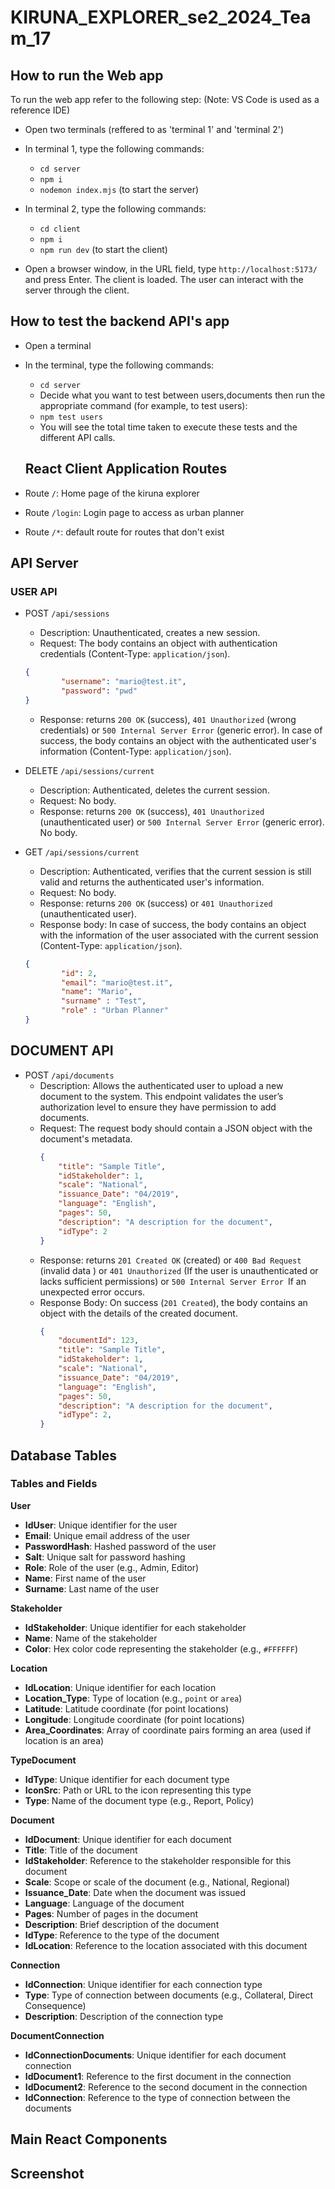 # KIRUNA_EXPLORER_se2_2024_Team_17
## How to run the Web app
To run the web app refer to the following step:
(Note: VS Code is used as a reference IDE)

- Open two terminals (reffered to as 'terminal 1' and 'terminal 2')

- In terminal 1, type the following commands:
  - `cd server`
  - `npm i`
  - `nodemon index.mjs` (to start the server)
- In terminal 2, type the following commands:
  - `cd client`
  - `npm i`
  - `npm run dev` (to start the client)

- Open a browser window, in the URL field, type `http://localhost:5173/` and press Enter. The client is loaded. The user can interact with the server through the client.

## How to test the backend API's app

- Open a terminal

- In the terminal, type the following commands:
  - `cd server`
  - Decide what you want to test between users,documents then run the appropriate command (for example, to test users):
  - `npm test users`
  - You will see the total time taken to execute these tests and the different API calls.

  ## React Client Application Routes

- Route `/`: Home page of the kiruna explorer
- Route `/login`: Login page to access as urban planner
- Route `/*`: default route for routes that don't exist

## API Server

### USER API

- POST `/api/sessions`
    - Description: Unauthenticated, creates a new session.
    - Request: The body contains an object with authentication credentials (Content-Type: `application/json`).

    ```json
    {
            "username": "mario@test.it",
            "password": "pwd"
    }
    ```

    - Response: returns `200 OK` (success), `401 Unauthorized` (wrong credentials) or `500 Internal Server Error` (generic error). In case of success, the body contains an object with the authenticated user's information (Content-Type: `application/json`).

- DELETE `/api/sessions/current`
    - Description: Authenticated, deletes the current session.
    - Request: No body.
    - Response: returns `200 OK` (success), `401 Unauthorized` (unauthenticated user) or `500 Internal Server Error` (generic error). No body.

- GET `/api/sessions/current`
    - Description: Authenticated, verifies that the current session is still valid and returns the authenticated user's information.
    - Request: No body.
    - Response: returns `200 OK` (success) or `401 Unauthorized` (unauthenticated user).
    - Response body: In case of success, the body contains an object with the information of the user associated with the current session (Content-Type: `application/json`).

    ```json
    {
            "id": 2,
            "email": "mario@test.it",
            "name": "Mario",
            "surname" : "Test",
            "role" : "Urban Planner"
    }
    ```
## DOCUMENT API
- POST  `/api/documents`
    - Description: Allows the authenticated user to upload a new document to the system. This endpoint validates the user’s authorization level to ensure they have permission to add documents.
    - Request: The request body should contain a JSON object with the document's metadata.
      ```json
      {
          "title": "Sample Title",
          "idStakeholder": 1,
          "scale": "National",
          "issuance_Date": "04/2019",
          "language": "English",
          "pages": 50,
          "description": "A description for the document",
          "idType": 2
      }
      ```
    - Response: returns `201 Created OK` (created) or `400 Bad Request` (invalid data ) or `401 Unauthorized` (If the user is unauthenticated or lacks sufficient permissions) or `500 Internal Server Error `If an unexpected error occurs.
    - Response Body: On success (`201 Created`), the body contains an object with the details of the created document.
      ```json
      {
          "documentId": 123,
          "title": "Sample Title",
          "idStakeholder": 1,
          "scale": "National",
          "issuance_Date": "04/2019",
          "language": "English",
          "pages": 50,
          "description": "A description for the document",
          "idType": 2,
      }
      ```


## Database Tables

### Tables and Fields

**User**
- **IdUser**: Unique identifier for the user
- **Email**: Unique email address of the user
- **PasswordHash**: Hashed password of the user
- **Salt**: Unique salt for password hashing
- **Role**: Role of the user (e.g., Admin, Editor)
- **Name**: First name of the user
- **Surname**: Last name of the user

**Stakeholder**
- **IdStakeholder**: Unique identifier for each stakeholder
- **Name**: Name of the stakeholder
- **Color**: Hex color code representing the stakeholder (e.g., `#FFFFFF`)

**Location**
- **IdLocation**: Unique identifier for each location
- **Location_Type**: Type of location (e.g., `point` or `area`)
- **Latitude**: Latitude coordinate (for point locations)
- **Longitude**: Longitude coordinate (for point locations)
- **Area_Coordinates**: Array of coordinate pairs forming an area (used if location is an area)

**TypeDocument**
- **IdType**: Unique identifier for each document type
- **IconSrc**: Path or URL to the icon representing this type
- **Type**: Name of the document type (e.g., Report, Policy)

**Document**
- **IdDocument**: Unique identifier for each document
- **Title**: Title of the document
- **IdStakeholder**: Reference to the stakeholder responsible for this document
- **Scale**: Scope or scale of the document (e.g., National, Regional)
- **Issuance_Date**: Date when the document was issued
- **Language**: Language of the document
- **Pages**: Number of pages in the document
- **Description**: Brief description of the document
- **IdType**: Reference to the type of the document
- **IdLocation**: Reference to the location associated with this document

**Connection**
- **IdConnection**: Unique identifier for each connection type
- **Type**: Type of connection between documents (e.g., Collateral, Direct Consequence)
- **Description**: Description of the connection type

**DocumentConnection**
- **IdConnectionDocuments**: Unique identifier for each document connection
- **IdDocument1**: Reference to the first document in the connection
- **IdDocument2**: Reference to the second document in the connection
- **IdConnection**: Reference to the type of connection between the documents


## Main React Components


## Screenshot
